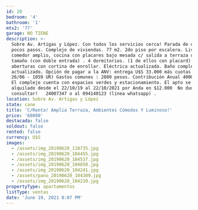```yaml
---
id: 20
bedroom: '4'
bathroom: '1'
mts2: '77'
garage: NO TIENE
description: >-
  Sobre Av. Artigas y López. Con todos los servicios cerca! Parada de ómnibus a
  pocos pasos. Complejo de viviendas. 77 m2. 2do piso por escalera. Living
  comedor amplio, cocina con placares bajo mesada c/ salida a terraza de buen
  tamaño (con doble entrada) . 4 dormitorios. (1 de ellos con placard) Todas las
  aberturas con cortina de enrollar. Eléctrica actualizada. Baño completo,
  actualizado. Opción de pagar a la ANV: entrega U$S 33.000 más cuotas (Deuda al
  26/06 - 1059 UR) Gastos comunes : 2800 pesos. Contribución Anual 4000 pesos. 
  El complejo cuenta con espacios verdes y estacionamiento. El apto se encuentra
  alquilado desde el 22/10/19 al 22/10/2021 por Anda en $12.000  No dudes en
  consultar!   24007347 o al 094140123 (línea whatsapp) . 
location: Sobre Av. Artigas y López
state: cane
title: 'C/Renta! Amplia Terraza, Ambientes Cómodos Y Luminoso!'
price: '68000'
destacada: false
soldout: false
rented: false
currency: U$S
images:
  - /assets/img_20190620_110735.jpg
  - /assets/img_20190620_104455.jpg
  - /assets/img_20190620_104537.jpg
  - /assets/img_20190620_104850.jpg
  - /assets/img_20190620_104241.jpg
  - /assets/pano_20190620_104309.jpg
  - /assets/img_20190620_104210.jpg
propertyType: apartamentos
listType: ventas
date: 'June 19, 2021 8:07 PM'
---
```


